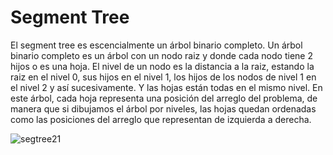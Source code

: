 # Segment Tree

El segment tree es escencialmente un árbol binario completo. Un árbol binario completo es un árbol con un nodo raiz y donde cada nodo tiene 
2 hijos o es una hoja. El nivel de un nodo es la distancia a la raiz, estando la raiz en el nivel 0, sus hijos en el nivel 1, los hijos de los nodos de nivel 1 en el nivel 2 y así sucesivamente. Y las hojas están todas en el mismo nivel. En este árbol, cada hoja representa una posición del arreglo del problema, de manera que si dibujamos el árbol por niveles, las hojas quedan ordenadas como las posiciones del arreglo que representan de izquierda a derecha.


![segtree21](https://user-images.githubusercontent.com/49013118/130488224-12d5558a-c439-4e21-8b05-1f1a3295df87.png)
